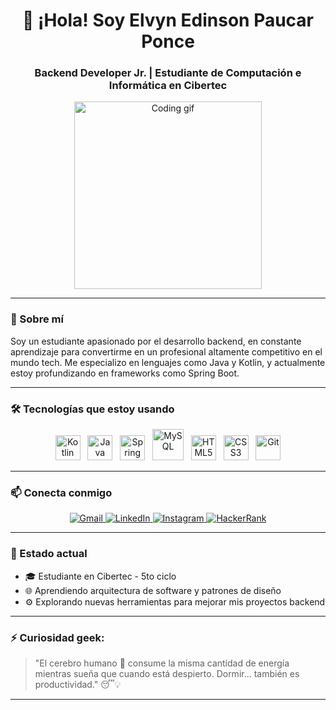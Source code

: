 <h1 align="center">👋 ¡Hola! Soy Elvyn Edinson Paucar Ponce</h1>
<h3 align="center">Backend Developer Jr. | Estudiante de Computación e Informática en Cibertec</h3>

<p align="center">
  <img src="https://media.giphy.com/media/qgQUggAC3Pfv687qPC/giphy.gif" width="300" alt="Coding gif"/>
</p>

---

### 🚀 Sobre mí
Soy un estudiante apasionado por el desarrollo backend, en constante aprendizaje para convertirme en un profesional altamente competitivo en el mundo tech. Me especializo en lenguajes como Java y Kotlin, y actualmente estoy profundizando en frameworks como Spring Boot.  

---

### 🛠️ Tecnologías que estoy usando

<p align="center">
  <img src="https://cdn.jsdelivr.net/gh/devicons/devicon/icons/kotlin/kotlin-original.svg" title="Kotlin" alt="Kotlin" width="40"/>
  &nbsp;
  <img src="https://cdn.jsdelivr.net/gh/devicons/devicon/icons/java/java-original.svg" title="Java" alt="Java" width="40"/>
  &nbsp;
  <img src="https://cdn.jsdelivr.net/gh/devicons/devicon/icons/spring/spring-original.svg" title="Spring Boot" alt="Spring Boot" width="40"/>
  &nbsp;
  <img src="https://cdn.jsdelivr.net/gh/devicons/devicon/icons/mysql/mysql-original-wordmark.svg" title="MySQL" alt="MySQL" width="50"/>
  &nbsp;
  <img src="https://cdn.jsdelivr.net/gh/devicons/devicon/icons/html5/html5-original.svg" title="HTML5" alt="HTML5" width="40"/>
  &nbsp;
  <img src="https://cdn.jsdelivr.net/gh/devicons/devicon/icons/css3/css3-original.svg" title="CSS3" alt="CSS3" width="40"/>
  &nbsp;
  <img src="https://cdn.jsdelivr.net/gh/devicons/devicon/icons/git/git-original.svg" title="Git" alt="Git" width="40"/>
</p>

---

### 📫 Conecta conmigo

<p align="center">
  <a href="mailto:elvyn.paucar.ponce@gmail.com" target="_blank">
    <img src="https://img.shields.io/badge/Gmail-D14836?style=for-the-badge&logo=gmail&logoColor=white" alt="Gmail"/>
  </a>
  <a href="https://www.linkedin.com/in/elvyn-paucar-ponce-71bbb9300/" target="_blank">
    <img src="https://img.shields.io/badge/LinkedIn-0A66C2?style=for-the-badge&logo=linkedin&logoColor=white" alt="LinkedIn"/>
  </a>
  <a href="https://www.instagram.com/elvynpp/" target="_blank">
    <img src="https://img.shields.io/badge/Instagram-E4405F?style=for-the-badge&logo=instagram&logoColor=white" alt="Instagram"/>
  </a>
  <a href="https://www.hackerrank.com/profile/elvyn_paucar_po1" target="_blank">
    <img src="https://img.shields.io/badge/HackerRank-2EC866?style=for-the-badge&logo=HackerRank&logoColor=white" alt="HackerRank"/>
  </a>
</p>

---

### 📌 Estado actual
- 🎓 Estudiante en Cibertec - 5to ciclo
- 🌐 Aprendiendo arquitectura de software y patrones de diseño
- ⚙️ Explorando nuevas herramientas para mejorar mis proyectos backend

---

### ⚡ Curiosidad geek:
> "El cerebro humano 🧠 consume la misma cantidad de energía mientras sueña que cuando está despierto. Dormir... también es productividad." 😴💡

---

